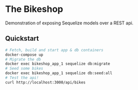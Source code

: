 # The Bikeshop
Demonstration of exposing Sequelize models over a REST api.

## Quickstart
```bash
# Fetch, build and start app & db containers
docker-compose up
# Migrate the db
docker exec bikeshop_app_1 sequelize db:migrate
# Seed some bikes
docker exec bikeshop_app_1 sequelize db:seed:all
# Test the api!
curl http://localhost:3000/api/bikes
```
